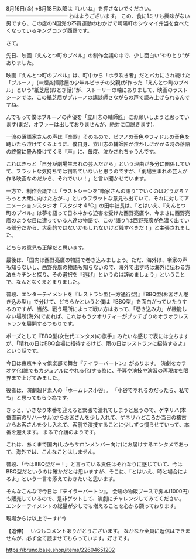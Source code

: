 8月16日(金) ※8月18日以降は『いいね』を押さないでください。
━━━━━━━━━━━━
おはようございます。
この、食に1ミリも興味がない男ですら、この度のN国党の不買運動のおかげで崎陽軒のシウマイ弁当を食べたくなっているキングコング西野です。

さて。

先日、映画『えんとつ町のプペル』の制作会議の中で、少し面白い“やりとり”がありました。

映画『えんとつ町のプペル』は、町中から「ホラ吹き者」だとバカにされ続けた「ブルーノ」(＝煙突掃除屋の少年ルビッチの父親)が作った「えんとつ町のプペル」という“紙芝居(おとぎ話)”が、ストーリーの軸にありまして、映画のラストシーンでは、この紙芝居がブルーノの講談師さながらの声で読み上げられるんですね。

んでもって僕はブルーノの声優を「立川志の輔師匠」にお願いしようと思っています(まだ、オファーは出しておりませんが、絶対に口説きます)。

一流の落語家さんの声は『楽器』そのもので、ピアノの音色やフィドルの音色を聴いたら泣けてくるように、僕自身、立川志の輔師匠が泣かしにかかる時の落語の終盤に畳み掛けてくる『声』に、毎度、泣かされちゃうんです。

これはきっと「自分が劇場生まれの芸人だから」という理由が多分に関係していて、フラットな気持ちでは判断ていないと思うのですが、「劇場生まれの芸人が作る映画なのだから、それでいい！」と言い聞かせています。

一方で、制作会議では「ラストシーンを“噺家さんの語り”でいくのはどうだろ？ もっと大衆に向けた方が…」というフラットな意見も出ていて、それに対してアニメーションスタジオ『スタジオ４℃』の田中社長は、「とはいえ、『えんとつ町のプペル』は夢を語って日本中から迫害を受けた西野亮廣や、今まさに西野亮廣のような目に遭っている人達の物語で、この“語り”は西野亮廣が色濃く出ている部分だから、大衆的ではないかもしれないけど残すべきだ！」と主張されました。

どちらの意見も正解だと思います。

最後は、「国内は西野亮廣の物語で巻き込みましょう。ただ、海外は、噺家の声も知らないし、西野亮廣の物語も知らないので、海外で出す時は海外に伝わる方法をキチンと探り、その選択を『逃げ』というのは辞めましょう」ということで、なんとなくまとまりました。

普段、エンターテイメントを『レストラン型(一方通行型)』『BBQ型(お客さん巻き込み型)』で分けて、どちらかというと僕は『BBQ型』を面白がっていたりするのですが、当然、戦う場所によって戦い方はあって、「巻き込み力」が機能しない場所(海外)であれば、これはもうクオリティーがブッチぎりのオラオラレストランを展開するつもりです。

ポーズとして『BBQ型(次世代エンタメ)の旗手』みたいな感じで表には立ちますが、「晴れの日はBBQ会場に招待するけど、雨の日はレストランに招待するよ」という話です。

今日は東京キネマ倶楽部で舞台『テイラーバートン』があります。
演劇をカラオケ化(誰でもカジュアルにやれる化)する為に、予算や演技や演習の再現度を限界まで上げてみました。

役者は、演劇超ド素人の「ホームレス小谷」。
「小谷でやれるのだったら、私でも」と思ってもらう為です。

きっと、いきなり本番を迎えると緊張で潰れてしまうと思うので、ゲネリハ(本番直前のリハーサル)からお客さんを少し入れて、ゲネリハどころか当日の稽古からお客さんを少し入れて、客前で演技することに少しずつ慣らせていって、本番を迎えます。
まるで介護のようです。

これは、あくまで国内(しかもサロンメンバー向け)にお届けするエンタメであって、海外では、こんなことはしません。

普段、「今はBBQ型だー！」と言っている責任はそれなりに感じていて、今はBBQ型だというのは確かだとは思いますが、そこに、「とはいえ、時と場合によるよ」という一言を添えておきたいと思います。

そんなこんなで今日は『テイラーバートン』。
会場の物販ブースで脚本(1000円)も販売しているので、是非ゲットして、演劇にチャレンジしてみてください。
エンターテイメントの総量が少しでも増えることを心から願っております。

現場からは以上でーす(*^^*)

【追伸】　
いつもコメントありがとうございます。
なかなか全員に返信はできませんが、必ず全て読ませてもらっています。好きです。

https://bruno.base.shop/items/22604651202

